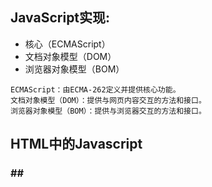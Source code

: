 ## JavaScript实现:

- 核心（ECMAScript）
- 文档对象模型（DOM）
- 浏览器对象模型（BOM）

```
ECMAScript：由ECMA-262定义并提供核心功能。
文档对象模型（DOM）：提供与网页内容交互的方法和接口。
浏览器对象模型（BOM）：提供与浏览器交互的方法和接口。
```

## HTML中的Javascript

### ##<script>##

```
使用 <script> 的方式有两种：通过它直接在网页中嵌入JavaScript代码，以及通过它在网页中包含外部JavaScript文件。
```

2.1 <script> 元素
将JavaScript插入HTML的主要方法是使用<script> 元素。
<script> 元素有下列8个属性：
async 、charset、crossorigin、defer、integrity、language、src、type


```
async ：可选。表示应该立即开始下载脚本，但不能阻止其他
页面动作。
charset ：可选。使用src 属性指定的代码字符集。
crossorigin ：可选。配置相关请求的CORS（跨源资源共
享）设置。默认不使用CORS。
defer ：可选。表示在文档解析和显示完成后再执行脚本是没
有问题的。只对外部脚本文件有效。
integrity ：可选。允许比对接收到的资源和指定的加密签名
以验证子资源完整性（SRI，Subresource Intergrity）。
language ：废弃。最初用于表示代码块中的脚本语言。
src ：可选。表示包含要执行的代码的外部文件。
type ：可选。代替language ，表示代码块中脚本语言的内
容类型（也称MIME类型）
```

。

### 2.1.1 标签占位符

```
过去，所有<script> 元素都被放在页面的<head> 标签内，这种做法的主要目的是把外部的CSS和JavaScript文件都集中放到一起。对于需要很多JavaScript的页面，这会导致页面渲染的明显延迟，在此期间浏览器窗口完全空白。为解决这个问题，现代Web应用程序通常将所有JavaScript引用放在<body> 元素中的页面内容后面。
```



### 2.1.2 推迟执行脚本

```
HTML 4.01为<script> 元素定义了一个叫defer 的属性。这个属性表示脚本在执行的时候不会改变页面的结构。
```

### 2.1.3 异步执行脚本

```
HTML5为<script> 元素定义了async 属性。从改变脚本处理方式上看， async 属性与defer 类似。与defer不同的是，标记为async 的脚本并不保证能按照它们出现的次序执行。
```

### 2.1.4 动态加载脚本

### 2.1.5 XHTML中的变化

```
可扩展超文本标记语言（XHTML，Extensible HyperText Markup
Language）是将HTML作为XML的应用重新包装的结果。与HTML不
同，在XHTML中使用JavaScript必须指定type 属性且值为text/javascript ，HTML中则可以没有这个属性。
```

2.2 行内代码与外部文件
可维护性、缓存、适应未来
2.3 文档模式

### 2.4 <noscript> 元素

```
早期浏览器不支持JavaScript的问题，需要一个页面优雅降级的处理方案。最终， <noscript> 元素出现，被用于给不支持JavaScript的浏览器提供替代内容。
```

## 第 3 章 语言基础

### 3.1.1 区分大小写无论是变

量、函数名还是操作符，都区分大小写。ECMAScript中一切都区分大小写。

### 3.1.2 标识符

所谓标识符，就是变量、函数、属性或函数参数的名称。标识符
可以由一或多个下列字符组成。

### 3.1.3 注释

// 单行注释
/* 这是多行注释 */

### 3.1.4 严格模式

"use strict";

### 3.1.5 语句

ECMAScript中的语句以分号结尾。省略分号意味着由解析器确定
语句在哪里结尾。

### 3.2 关键字与保留字

```
ECMA-262第6版规定的所有
关键字如下：
break do in typeof
case else instanceof var
catch export new void
class extends return while
const finally super with
continue for switch yield
debugger function this
default if throw
delete import try
```

### 3.3 变量

有3个关键字可以声明变量： var 、const 和let 。
其中， var 在ECMAScript的所有版本中都可以使用，而const 和let 只能在
ECMAScript 6及更晚的版本中使用。
var 关键字
要定义变量，可以使用var 操作符（注意var 是一个关键字），后跟变量名。
let 声明
let 声明的范围是块作用域
ar 声明的范围是函数作用域

2.4 <noscript> 元素

## 第 3 章 语言基础

### 3.1.1 区分大小写无论是变

量、函数名还是操作符，都区分大小写。ECMAScript中一切都区分大小写。

### 3.1.2 标识符

所谓标识符，就是变量、函数、属性或函数参数的名称。标识符
可以由一或多个下列字符组成。

### 3.1.3 注释

// 单行注释
/* 这是多行注释 */

### 3.1.4 严格模式

"use strict";

### 3.1.5 语句

ECMAScript中的语句以分号结尾。省略分号意味着由解析器确定
语句在哪里结尾。

### 3.2 关键字与保留字

ECMA-262第6版规定的所有
关键字如下：

```
break do in typeof
case else instanceof var
catch export new void
class extends return while
const finally super with
continue for switch yield
debugger function this
default if throw
delete import try
```

### 3.3 变量

有3个关键字可以声明变量： var 、const 和let 。

```
其中， var 在ECMAScript的所有版本中都可以使用，而const 和let 只能在
ECMAScript 6及更晚的版本中使用。
var 关键字
要定义变量，可以使用var 操作符（注意var 是一个关键字），后跟变量名。
let 声明
let 声明的范围是块作用域
ar 声明的范围是函数作用域
```



### 3.3 变量

有3个关键字可以声明变量： var 、const 和let 。
其中， var 在ECMAScript的所有版本中都可以使用，而const 和let 只能在
ECMAScript 6及更晚的版本中使用。
var 关键字
要定义变量，可以使用var 操作符（注意var 是一个关键字），后跟变量名。
let 声明
let 声明的范围是块作用域
ar 声明的范围是函数作用域

1. ```
   1. 暂时性死区
   2. 全局声明
   3. 条件声明
   4. for 循环中的let 声明
      const 声明
      const 的行为与let 基本相同，唯一一个重要的区别是用它声明变量时必须同时初始化变量，且尝试修改const 声明的变量会导致运行时错误。
   ```

   3.4 数据类型
   ECMAScript有6种简单数据类型（也称为原始类型）：
   Undefined 、Null 、Boolean 、Number 、String 和
   Symbol 。Symbol （符号）是ECMAScript 6新增的。还有一种复
   杂数据类型叫Object （对象）

   ## 3.4.1 typeof 操作符

   ```
   用typeof 操作符会返回下列字符串之一：
   "undefined" 表示值未定义；
   "boolean" 表示值为布尔值；
   "string" 表示值为字符串；
   "number" 表示值为数值；
   "object" 表示值为对象（而不是函数）或null ；
   "function" 表示值为函数；
   "symbol" 表示值为符号。
   ```

   3.4.2 Undefined 类型
   Undefined 类型只有一个值，就是特殊值undefined 。

   ```
   Null 类型同样只有一个值，即特殊值null 。逻辑上讲，
   null 值表示一个空对象指针，这也是给typeof 传一个null 会
   返回"object" 的原因
   ```

   3.4.4 Boolean 类型

   3.4.4 Boolean 类型

   ```
   Boolean （布尔值）类型是ECMAScript中使用最频繁的类型之
   一，有两个字面值： true 和false 。
   ```

   

2. 浮点值

  ```
  要定义浮点值，数值中必须包含小数点，而且小数点后面必须至
  少有一个数字。
  ```

  

3. 值的范围

  ```
  最小数值保存在Number.MIN_VALUE 是5e-324；
  最大数值保存在Number.MAX_VALUE 是1.797 693 134 862 315 7e+308；
  正数Infinity （正无穷大）表示
  负数以-Infinity （负无穷大）表示
  表示的最小值和最大值之间，可以使用isFinite() 函数
  ```

  

4. NaN

  ```
  有一个特殊的数值叫NaN ，意思是“不是数值”（Not a
  Number），用于表示本来要返回数值的操作失败了（而不是抛出
  错误）
  ```

  

5. 数值转换

  ```
  有3个函数可以将非数值转换为数值： Number() 、
  parseInt() 和parseFloat() 。
  3.4.6 String 类型
  String （字符串）数据类型表示零或多个16位Unicode字符序
  列。字符串可以使用双引号（"）、单引号（'）或反引号（`）标示。
  ```

  

6. 字符字面量

  ```
  字符串数据类型包含一些字符字面量，用于表示非打印字符或有
  其他用途的字符
  ```

  

7. 字符串的特点

  ```
  ECMAScript中的字符串是不可变的（immutable），意思是一旦
  创建，它们的值就不能变了。要修改某个变量中的字符串值，必
  须先销毁原始的字符串，然后将包含新值的另一个字符串保存到
  该变量。
  ```

  

8. 转换为字符串

  ```
  有两种方式把一个值转换为字符串。
  toString() 方法可见于数值、布尔值、对象和字符串值。
  ```

  

9. 模板字面量

  ```
  ECMAScript 6新增了使用模板字面量定义字符串的能力。与使用
  单引号或双引号不同，模板字面量保留换行字符，可以跨行定义
  字符串。
  ```

  

10. 字符串插值

  ```
  模板字面量最常用的一个特性是支持字符串插值，也就是可以在
  一个连续定义中插入一个或多个值。字符串插值通过在${} 中使用一个JavaScript表达式实现。
  ```

  

11. 模板字面量标签函数

   ```
   模板字面量也支持定义标签函数（tag function），而通过标签函
   数可以自定义插值行为。标签函数会接收被插值记号分隔后的模
   板和对每个表达式求值的结果。
   ```

   

12. 原始字符串

   ```
   使用模板字面量也可以直接获取原始的模板字面量内容（如换行
   符或Unicode字符），而不是被转换后的字符表示。为此，可以使
   用默认的String.raw 标签函数。
   3.4.7 Symbol 类型
   Symbol （符号）是ECMAScript 6新增的数据类型。符号是原始
   值，且符号实例是唯一、不可变的。
   ```

   

13. 符号的基本用法

   ```
   符号需要使用Symbol() 函数初始化。因为符号本身是原始类
   型，所以typeof 操作符对符号返回symbol 。
   ```

   

14. 使用全局符号注册表

   ```
   如果运行时的不同部分需要共享和重用符号实例，那么可以用一
   个字符串作为键，在全局符号注册表中创建并重用符号。
   为此，需要使用Symbol.for() 方法。
   ```

   

15. 使用符号作为属性

   ```
   凡是可以使用字符串或数值作为属性的地方，都可以使用符号。
   这就包括了对象字面量属性和
   Object.defineProperty() / Object.definedPropert
   ies() 定义的属性。对象字面量只能在计算属性语法中使用符号
   作为属性。
   ```

   

16. 常用内置符号

   ```
   ECMAScript 6也引入了一批常用内置符号（well-known
   symbol），用于暴露语言内部行为，开发者可以直接访问、重写
   或模拟这些行为。这些内置符号都以Symbol 工厂函数字符串属
   性的形式存在。
   ```

   

17. Symbol.asyncIterator

   ```
   这个符号作为一个属性表示“一个方法，
   该方法返回对象默认的AsyncIterator 。由for-awaitof
   语句使用”。
   ```

   